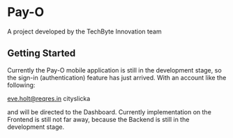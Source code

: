 # Pay-O

A project developed by the TechByte Innovation team

## Getting Started

Currently the Pay-O mobile application is still in the development stage, so the sign-in (authentication) feature has just arrived. With an account like the following:

eve.holt@reqres.in
cityslicka

and will be directed to the Dashboard.
Currently implementation on the Frontend is still not far away, because the Backend is still in the development stage.
